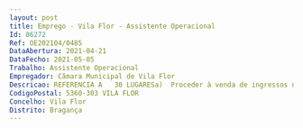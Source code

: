 ```yaml
--- 
layout: post
title: Emprego - Vila Flor - Assistente Operacional
Id: 86272
Ref: OE202104/0485
DataAbertura: 2021-04-21
DataFecho: 2021-05-05
Trabalho: Assistente Operacional
Empregador: Câmara Municipal de Vila Flor
Descricao: REFERENCIA A   30 LUGARESa)	Proceder à venda de ingressos na Piscina Municipal e registar as entradas e saídas e respetivos pagamentos dos utilizadores do Parque de Campismo 
CodigoPostal: 5360-303 VILA FLOR
Concelho: Vila Flor
Distrito: Bragança
--- 
```

